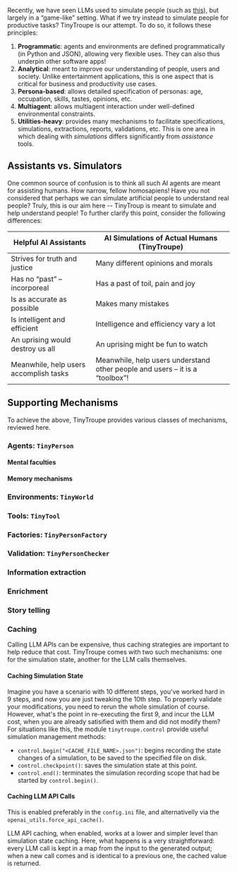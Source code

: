 Recently, we have seen LLMs used to simulate people (such as [this](https://github.com/joonspk-research/generative_agents)), but largely in a “game-like” setting. What if we try instead to simulate people for productive tasks? TinyTroupe is our attempt. To do so, it follows these principles:

  1. **Programmatic**: agents and environments are defined programmatically (in Python and JSON), allowing very flexible uses. They can also thus underpin other software apps!
  2. **Analytical**: meant to improve our understanding of people, users and society. Unlike entertainment applications, this is one aspect that is critical for business and productivity use cases.
  3. **Persona-based**: allows detailed specification of personas: age, occupation, skills, tastes, opinions, etc.
  4. **Multiagent**: allows multiagent interaction under well-defined environmental constraints.
  5. **Utilities-heavy**: provides many mechanisms to facilitate specifications, simulations, extractions, reports, validations, etc. This is one area in which dealing with *simulations* differs significantly from *assistance* tools.

## Assistants vs. Simulators

One common source of confusion is to think all such AI agents are meant for assisting humans. How narrow, fellow homosapiens! Have you not considered that perhaps we can simulate artificial people to understand real people? Truly, this is our aim here -- TinyTroup is meant to simulate and help understand people! To further clarify this point, consider the following differences:

| Helpful AI Assistants | AI Simulations of Actual Humans (TinyTroupe)                                                          |
|----------------------------------------------|--------------------------------------------------------------------------------|
|   Strives for truth and justice              |   Many different opinions and morals                                           |
|   Has no “past” – incorporeal                |   Has a past of toil, pain and joy                                             |
|   Is as accurate as possible                 |   Makes many mistakes                                                          |
|   Is intelligent and efficient               |   Intelligence and efficiency vary a lot                                       |
|   An uprising would destroy us all           |   An uprising might be fun to watch                                            |
|   Meanwhile, help users accomplish tasks     |   Meanwhile, help users understand other people and users – it is a “toolbox”! |

## Supporting Mechanisms

To achieve the above, TinyTroupe provides various classes of mechanisms, reviewed here.

### Agents: `TinyPerson`

#### Mental faculties

#### Memory mechanisms

### Environments: `TinyWorld`

### Tools: `TinyTool`

### Factories: `TinyPersonFactory`

### Validation: `TinyPersonChecker`

### Information extraction

### Enrichment

### Story telling



### Caching
Calling LLM APIs can be expensive, thus caching strategies are important to help reduce that cost.
TinyTroupe comes with two such mechanisms: one for the simulation state, another for the LLM calls themselves.


#### Caching Simulation State

Imagine you have a scenario with 10 different steps, you've worked hard in 9 steps, and now you are
just tweaking the 10th step. To properly validate your modifications, you need to rerun the whole
simulation of course. However, what's the point in re-executing the first 9, and incur the LLM cost, when you are 
already satisified with them and did not modify them? For situations like this, the module `tinytroupe.control`
provide useful simulation management methods:

  - `control.begin("<CACHE_FILE_NAME>.json")`: begins recording the state changes of a simulation, to be saved to
    the specified file on disk.
  - `control.checkpoint()`: saves the simulation state at this point.
  - `control.end()`: terminates the simulation recording scope that had be started by `control.begin()`.

#### Caching LLM API Calls

This is enabled preferably in the `config.ini` file, and alternativelly via the `openai_utils.force_api_cache()`.

LLM API caching, when enabled, works at a lower and simpler level than simulation state caching. Here,
what happens is a very straightforward: every LLM call is kept in a map from the input to the generated output;
when a new call comes and is identical to a previous one, the cached value is returned.

